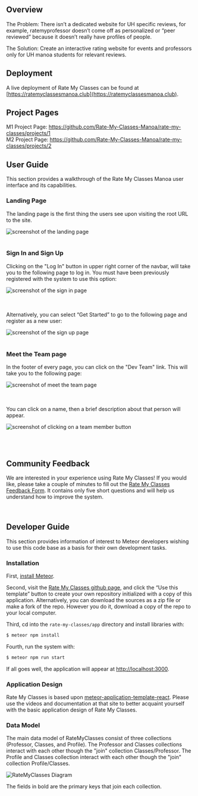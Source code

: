 ## Overview
The Problem: There isn’t a dedicated website for UH specific reviews, for example, ratemyprofessor doesn’t come off as personalized or “peer reviewed” because it doesn’t really have profiles of people.

The Solution: Create an interactive rating website for events and professors only for UH manoa students for relevant reviews.

## Deployment
A live deployment of Rate My Classes can be found at [https://ratemyclassesmanoa.club](https://ratemyclassesmanoa.club).

## Project Pages 
M1 Project Page: <a href="https://github.com/Rate-My-Classes-Manoa/rate-my-classes/projects/1">https://github.com/Rate-My-Classes-Manoa/rate-my-classes/projects/1</a><br>
M2 Project Page: <a href="https://github.com/Rate-My-Classes-Manoa/rate-my-classes/projects/2">https://github.com/Rate-My-Classes-Manoa/rate-my-classes/projects/2</a>

## User Guide
This section provides a walkthrough of the Rate My Classes Manoa user interface and its capabilities.


### Landing Page
The landing page is the first thing the users see upon visiting the root URL to the site.

<img style="display: block; margin-left: auto; margin-right: auto" src="doc/landing.png" alt="screenshot of the landing page">

<br>

### Sign In and Sign Up

Clicking on the "Log In" button in upper right corner of the navbar, will take you to the following page to log in. You must have been previously registered with the system to use this option:

<img style="display: block; margin-left: auto; margin-right: auto" src="doc/sign-in.png" alt="screenshot of the sign in page"><br>
<br>

Alternatively, you can select “Get Started” to go to the following page and register as a new user:

<img style="display: block; margin-left: auto; margin-right: auto" src="doc/sign-up.png" alt="screenshot of the sign up page">

<br>

### Meet the Team page

In the footer of every page, you can click on the "Dev Team" link. This will take you to the following page:

<img style="display: block; margin-left: auto; margin-right: auto" src="doc/dev-team.png" alt="screenshot of meet the team page"><br>
<br>

You can click on a name, then a brief description about that person will appear.

<img style="display: block; margin-left: auto; margin-right: auto" src="doc/dev-team-click.png" alt="screenshot of clicking on a team member button"><br>

<br>

## Community Feedback

We are interested in your experience using Rate My Classes! If you would like, please take a couple of minutes to fill out the [Rate My Classes Feedback Form](https://docs.google.com/forms/d/e/1FAIpQLSeVeaA6BbtIEhH--atN_EEg4dQoA27bt7Rgz3st0ZLUwLmciA/viewform?usp=sf_link). It contains only five short questions and will help us understand how to improve the system.

<br>

## Developer Guide

This section provides information of interest to Meteor developers wishing to use this code base as a basis for their own development tasks.

### Installation

First, [install Meteor](https://www.meteor.com/developers/install).

Second, visit the [Rate My Classes github page](https://github.com/Rate-My-Classes-Manoa/rate-my-classes), and click the “Use this template” button to create your own repository initialized with a copy of this application. Alternatively, you can download the sources as a zip file or make a fork of the repo. However you do it, download a copy of the repo to your local computer.

Third, cd into the `rate-my-classes/app` directory and install libraries with:

```css
$ meteor npm install
```

Fourth, run the system with:

```css
$ meteor npm run start
```

If all goes well, the application will appear at [http://localhost:3000](http://localhost:3000).

### Application Design

Rate My Classes is based upon [meteor-application-template-react](https://ics-software-engineering.github.io/meteor-application-template-react/). Please use the videos and documentation at that site to better acquaint yourself with the basic application design of Rate My Classes.

### Data Model

The main data model of RateMyClasses consist of three collections (Professor, Classes, and Profile). The Professor and Classes collections interact with each other though the "join" collection Classes/Professor. The Profile and Classes collection interact with each other though the "join" collection Profile/Classes.


<img style="display: block; margin-left: auto; margin-right: auto" src="doc/RateMyClassesDiagram.png" alt="RateMyClasses Diagram">

The fields in bold are the primary keys that join each collection.


<!--
### Mockup Page Ideas
A user would create a profile using their UH manoa emails to post reviews for certain classes/professors they’ve taken. Users do not need to login to view the reviews however.

For the community board, where people can post upcoming local events, they do not need to login to post events.  

Some of these pages include:

1) Landing page (information about the site). <br>
2) Community event page (lets people post events w/o logging in). <br>
3) Class review page (login required to post). <br>
4) Professor review page (login required to post). <br>
5) Sign in/Sign up page. <br>
6) Admin page.

### Use Case Ideas
The completed page might not need to implement all the above pages, but the end should be:

1) Upon opening website, shows the information, review page, community events and login. <br>
2) User able to sign in or create an account. <br>
3) Admin able to login and edit posts. 

### Beyond the Basics
Some more advanced ideas include:

1) Searching in each page via search bar or alphabetical lists. <br>
2) Starred ratings as opposed to numeric ratings for classes and professors. <br>
3) Users able to flag reviews for the admin to delete. <br>
4) Like reviews.

-->
